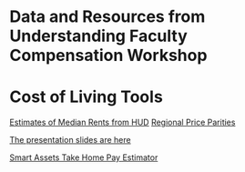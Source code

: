 # Data and Resources from Understanding Faculty Compensation Workshop

# Cost of Living Tools
[Estimates of Median Rents from HUD](https://www.huduser.gov/portal/datasets/50per.html)
[Regional Price Parities](https://www.bea.gov/data/prices-inflation/regional-price-parities-state-and-metro-area)


[The presentation slides are here](https://github.com/jroy042/uiuc2019compsenation/blob/master/Understanding%20Faculty%20Compensation%20for%20Graduate%20Students%20and%20Early%20Career%20Scholars%20MEB.pdf)

[Smart Assets Take Home Pay Estimator](https://smartasset.com/taxes/paycheck-calculator)



